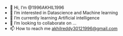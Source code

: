 - 👋 Hi, I’m @1996AKHIL1996
- 👀 I’m interested in Datascience and Machine learning
- 🌱 I’m currently learning Artificial intelligence
- 💞️ I’m looking to collaborate on ...
- 📫 How to reach me akhilreddy30121996@gmail.com

<!---
1996AKHIL1996/1996AKHIL1996 is a ✨ special ✨ repository because its `README.md` (this file) appears on your GitHub profile.
You can click the Preview link to take a look at your changes.
--->
